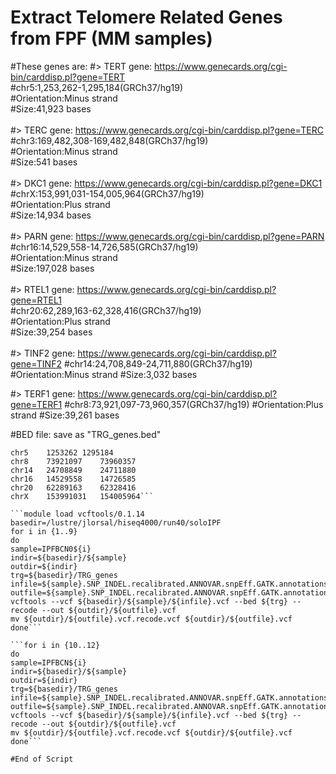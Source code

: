 # Extract Telomere Related Genes from FPF (MM samples)

#These genes are:
#> TERT gene: https://www.genecards.org/cgi-bin/carddisp.pl?gene=TERT<br>
#chr5:1,253,262-1,295,184(GRCh37/hg19)<br>
#Orientation:Minus strand<br>
#Size:41,923 bases<br>
<br>
#> TERC gene: https://www.genecards.org/cgi-bin/carddisp.pl?gene=TERC<br>
#chr3:169,482,308-169,482,848(GRCh37/hg19)<br>
#Orientation:Minus strand<br>
#Size:541 bases<br>
<br>
#> DKC1 gene: https://www.genecards.org/cgi-bin/carddisp.pl?gene=DKC1<br>
#chrX:153,991,031-154,005,964(GRCh37/hg19)<br>
#Orientation:Plus strand<br>
#Size:14,934 bases<br>
<br>
#> PARN gene: https://www.genecards.org/cgi-bin/carddisp.pl?gene=PARN<br>
#chr16:14,529,558-14,726,585(GRCh37/hg19)<br>
#Orientation:Minus strand<br>
#Size:197,028 bases<br>
<br>
#> RTEL1 gene: https://www.genecards.org/cgi-bin/carddisp.pl?gene=RTEL1<br>
#chr20:62,289,163-62,328,416(GRCh37/hg19)<br>
#Orientation:Plus strand<br>
#Size:39,254 bases<br>
<br>
#> TINF2 gene: https://www.genecards.org/cgi-bin/carddisp.pl?gene=TINF2
#chr14:24,708,849-24,711,880(GRCh37/hg19)
#Orientation:Minus strand
#Size:3,032 bases

#> TERF1 gene: https://www.genecards.org/cgi-bin/carddisp.pl?gene=TERF1
#chr8:73,921,097-73,960,357(GRCh37/hg19)
#Orientation:Plus strand
#Size:39,261 bases

#BED file: save as "TRG_genes.bed"
```chr3	169482308	169482848
chr5	1253262	1295184
chr8	73921097	73960357
chr14	24708849	24711880
chr16	14529558	14726585
chr20	62289163	62328416
chrX	153991031	154005964```

```module load vcftools/0.1.14
basedir=/lustre/jlorsal/hiseq4000/run40/soloIPF
for i in {1..9}
do
sample=IPFBCN0${i}
indir=${basedir}/${sample}
outdir=${indir}
trg=${basedir}/TRG_genes
infile=${sample}.SNP_INDEL.recalibrated.ANNOVAR.snpEff.GATK.annotations.hg19
outfile=${sample}.SNP_INDEL.recalibrated.ANNOVAR.snpEff.GATK.annotations.hg19.TRG
vcftools --vcf ${basedir}/${sample}/${infile}.vcf --bed ${trg} --recode --out ${outdir}/${outfile}.vcf
mv ${outdir}/${outfile}.vcf.recode.vcf ${outdir}/${outfile}.vcf 
done```

```for i in {10..12}
do
sample=IPFBCN${i}
indir=${basedir}/${sample}
outdir=${indir}
trg=${basedir}/TRG_genes
infile=${sample}.SNP_INDEL.recalibrated.ANNOVAR.snpEff.GATK.annotations.hg19
outfile=${sample}.SNP_INDEL.recalibrated.ANNOVAR.snpEff.GATK.annotations.hg19.TRG
vcftools --vcf ${basedir}/${sample}/${infile}.vcf --bed ${trg} --recode --out ${outdir}/${outfile}.vcf
mv ${outdir}/${outfile}.vcf.recode.vcf ${outdir}/${outfile}.vcf 
done```

#End of Script
